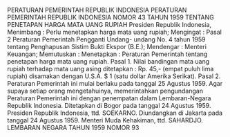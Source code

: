  PERATURAN PEMERINTAH REPUBLIK INDONESIA PERATURAN PEMERINTAH REPUBLIK INDONESIA NOMOR 43 TAHUN 1959 TENTANG PENETAPAN HARGA MATA UANG RUPIAH Presiden Republik Indonesia,
Menimbang :
 Perlu menetapkan harga mata uang rupiah;
Mengingat :
 Pasal 2 Peraturan Pemerintah Pengganti Undang- undang No. 4 tahun 1959 tentang Penghapusan Sistim Bukti Ekspor (B.E.); Mendengar : Menteri Keuangan; Memutuskan : Menetapkan : Peraturan Pemerintah tentang penetapan harga mata uang rupiah. Pasal 1. Nilai bandingan mata uang rupiah terhadap mata uang asing ditetapkan : Rp. 45,- (empat puluh lima rupiah) disamakan dengan U.S.A. $ 1 (satu dollar Amerika Serikat). Pasal 2. Peraturan Pemerintah ini mulai berlaku pada tanggal 25 Agustus 1959. Agar supaya setiap orang mengetahuinya, memerintahkan pengundangan Peraturan Pemerintah ini dengan penempatan dalam Lembaran-Negara Republik Indonesia. Ditetapkan di Bogor pada tanggal 24 Agustus 1959. Presiden Republik Indonesia, ttd. SOEKARNO. Diundangkan di Jakarta pada tanggal 24 Agustus 1959. Menteri Muda Kehakiman, ttd. SAHARDJO. LEMBARAN NEGARA TAHUN 1959 NOMOR 93